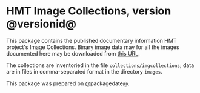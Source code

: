 # HMT Image Collections, version @versionid@ #

This package contains the published documentary information HMT project's Image Collections.    Binary image data may for all the images documented here may be downloaded from [this URL](http://amphoreus.hpcc.uh.edu/hmt/hmt-image-archive/).

The collections are inventoried in the file `collections/imgcollections`;  data are in files in comma-separated format in the directory `images`.

This package was prepared on @packagedate@.


